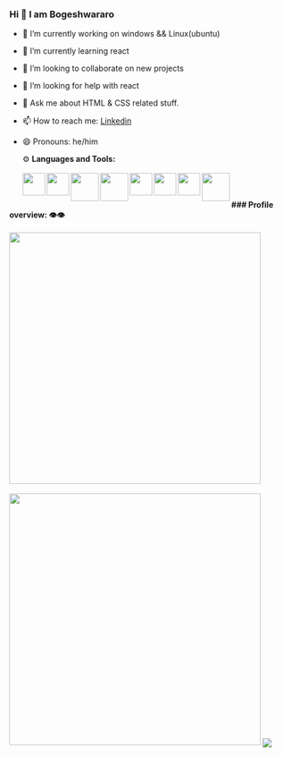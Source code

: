 ### Hi 👋 I am Bogeshwararo

- 🔭 I’m currently working on windows && Linux(ubuntu)
- 🌱 I’m currently learning react
- 👯 I’m looking to collaborate on new projects
- 🤔 I’m looking for help with react
- 💬 Ask me about HTML & CSS related stuff.
- 📫 How to reach me: [Linkedin](https://www.linkedin.com/in/bogesh-wararao-760530221/) 
- 😄 Pronouns: he/him
   
  ⚙️ <b>Languages and Tools:</b>
  <br>
  <br>
  <a href="https://www.codeblocks.org/downloads/" target='_blank'><img bottom=30px width=40px align=left src="https://th.bing.com/th/id/OIP.96hD_BAVqME5FjeQgQS0pgHaIi?w=167&h=193&c=7&r=0&o=5&pid=1.7"></a>
  <a href="https://sourceforge.net/projects/orwelldevcpp/" target='_blank'><img bottom=30px width=40px align=left src="https://th.bing.com/th/id/OIP.aL5DlB-SN-ao86qbUCO7oAHaHa?w=167&h=180&c=7&r=0&o=5&pid=1.7"></a>
  <a href="https://code.visualstudio.com/Download" target='_blank'><img top=20px height=50px bottom=45px width=50px align=left src="https://www.bing.com/th?id=OIP.3pbn96F_IFdhSmJ1MaRe9AHaKN&w=87&h=106&c=8&rs=1&qlt=90&o=6&pid=3.1&rm=2"></a>
  <a href="https://code.visualstudio.com/Download" target='_blank'><img top=20px height=50px align=left src="https://th.bing.com/th/id/OIP.Kq4q4LVa122v4g0GvHiOkAHaHa?w=182&h=182&c=7&r=0&o=5&pid=1.7"></a>
<a href="https://code.visualstudio.com/Download" target='_blank'><img bottom=30px width=40px align=left src="https://th.bing.com/th/id/OIP.MQOaU6tX8AtO_zP7e8-i6AHaHa?w=211&h=211&c=7&r=0&o=5&pid=1.7"></a>
<a href="https://code.visualstudio.com/Download" target='_blank'><img bottom=30px width=40px align=left src="https://th.bing.com/th/id/OIP.deTW1aD2uPTkAw-bAFEcpwHaHa?w=172&h=180&c=7&r=0&o=5&pid=1.7"></a>
<a href="https://code.visualstudio.com/Download" target='_blank'><img bottom=30px width=40px align=left src="https://th.bing.com/th/id/OIP.5RboYI2uHwFzELiFze7rZwAAAA?w=171&h=180&c=7&r=0&o=5&pid=1.7"></a>
<a href="https://code.visualstudio.com/Download" target='_blank'><img bottom=30px width=50px align=left src="https://th.bing.com/th/id/OIP.P8Fbi-c793WjmMspma-tPAHaHa?pid=ImgDet&w=193&h=193&c=7"></a>

<br>
<br>
<b>###  Profile overview: 👁️👁️</b>
<br>
<br>
<img width=450px src="https://github-readme-stats.vercel.app/api?username=Bogeshwararao&show_icons=true&theme=radical&title_color=8E2DE2&text_color=fff&icon_color=8E2DE2">
<br>
<br>
<img width=450px margin-right=300px src="https://github-readme-stats-eight-theta.vercel.app/api/top-langs/?username=Bogeshwararao&layout=compact&langs_count=8&theme=algolia">
<img align=center src="https://komarev.com/ghpvc/?username=bogeshwararao&color=ff5656&style=flat-square" />

